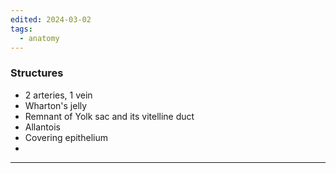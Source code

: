 ```yaml
---
edited: 2024-03-02
tags:
  - anatomy
---
```

### Structures
- 2 arteries, 1 vein
- Wharton's jelly
- Remnant of Yolk sac and its vitelline duct
- Allantois
- Covering epithelium
- 

---
